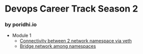 # Devops Career Track Season 2

### by poridhi.io

 - Module 1
    - [Connectivity between 2 network namespace via veth](module-1/project-1.md)
    - [Bridge network among namespaces](module-1/project-2.md)
